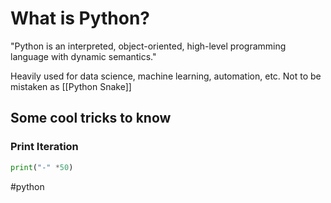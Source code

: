 # What is Python?

"Python is an interpreted, object-oriented, high-level programming language with dynamic semantics."

Heavily used for data science, machine learning, automation, etc.
Not to be mistaken as [[Python Snake]]

## Some cool tricks to know
### Print Iteration
```python
print("-" *50)
```

#python